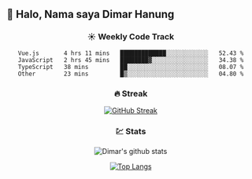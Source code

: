 ## 👋 Halo, Nama saya **Dimar Hanung**

<center>

### :sunny: Weekly Code Track
<!--START_SECTION:waka-->

```text
Vue.js       4 hrs 11 mins   █████████████░░░░░░░░░░░░   52.43 %
JavaScript   2 hrs 45 mins   ████████▓░░░░░░░░░░░░░░░░   34.38 %
TypeScript   38 mins         ██░░░░░░░░░░░░░░░░░░░░░░░   08.07 %
Other        23 mins         █▒░░░░░░░░░░░░░░░░░░░░░░░   04.80 %
```

<!--END_SECTION:waka-->

### :fire: Streak

[![GitHub Streak](http://github-readme-streak-stats.herokuapp.com?user=dimar-hanung)](https://git.io/streak-stats)

### :chart: Stats

![Dimar's github stats](https://github-readme-stats.vercel.app/api?username=dimar-hanung&show_icons=true&theme=vue)

[![Top Langs](https://github-readme-stats.vercel.app/api/top-langs/?username=dimar-hanung)](#)

</center>
